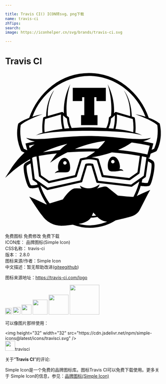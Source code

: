 ```yaml
---

title: Travis CI() ICON转svg、png下载
name: travis-ci
zhTips: 
search: 
image: https://iconhelper.cn/svg/brands/travis-ci.svg

---
```


# Travis CI  <small style="font-size: 60%;font-weight: 100"></small>

<div id="svg" class="svg-wrap">
<svg role="img" viewBox="0 0 24 24" xmlns="http://www.w3.org/2000/svg"><title>Travis CI icon</title><path d="M20.07 9.29v-.02c.01-.04.14-.95-.08-2.24a.16.16 0 0 0-.11-.13l-.35-.1c-.08-2.71-1.2-4-1.23-4.03 1 1.6.99 3.51.97 3.96L17.1 6.1h-.04a.2.2 0 0 0-.04 0h-.03l-.01.01-.03.02-.01.01-.15.14a8.99 8.99 0 0 0-1-4.47c.03.06.8 2.33.53 4.87a3.7 3.7 0 0 1-.26.2.17.17 0 0 0-.07.13 3.9 3.9 0 0 1-.4 1.55 39.29 39.29 0 0 0-5.35 0l-.01-.04a3.88 3.88 0 0 1-.38-1.5c0-.06-.02-.1-.07-.14a3.92 3.92 0 0 1-.27-.2c-.26-2.54.51-4.81.53-4.87a9 9 0 0 0-.99 4.47l-.15-.14-.01-.01-.03-.02-.03-.01h-.04-.04l-2.18.62a7.45 7.45 0 0 1 .97-3.96c-.03.04-1.15 1.32-1.23 4.03l-.35.1a.16.16 0 0 0-.11.13c-.22 1.3-.1 2.2-.09 2.24v.02l-.08.02a5 5 0 0 0-.96.4c.16-.06.32-.1.5-.15a16.12 16.12 0 0 1 2.55-.38l1.02-.08c1.38-.08 2.75-.1 4.13-.1a67.74 67.74 0 0 1 5.16.18 21.88 21.88 0 0 1 2.55.38c.17.04.33.09.5.15a4.9 4.9 0 0 0-.97-.4l-.09-.02zM8.76 8.7a22.58 22.58 0 0 0-2.68.5c-.02-.15-.1-.94.07-2.02l2.46-.7a7.31 7.31 0 0 0 .22 2.22h-.07zm.37-.04v-.08a7 7 0 0 1-.2-1.96c.16.15.38.34.6.5.02.22.08.87.37 1.47l-.77.07zm7.58-.08v.08a29.2 29.2 0 0 0-.77-.07c.3-.6.35-1.25.37-1.48.22-.15.44-.34.6-.5.02.44 0 1.23-.2 1.97zm3.05.62a16.19 16.19 0 0 0-2.67-.5H17l.02-.03a7.2 7.2 0 0 0 .2-2.19l2.46.7a8.1 8.1 0 0 1 .07 2.02zm-2.96 6.04c.7-.02 1.07-.23 1.42-.06 0-.02-.11-.35-.6-.29a1 1 0 0 0 .07-.5c-.07-.81-.53-1.45-1.05-1.44-.51.02-.84.7-.82 1.5.03.81.47.8.98.79zm-.2-1.77a.26.26 0 1 1 0 .53.26.26 0 0 1 0-.53zm-7.84 1.91h.32c.52 0 .94.04.94-.77-.01-.8-.37-1.46-.88-1.46-.52 0-1.02.67-.99 1.48.01.21.04.36.1.47-.46.12-.58.4-.59.41.28-.15.6-.13 1.1-.13zm.45-1.72a.26.26 0 0 1 .01.53.26.26 0 1 1-.01-.53zm14.73-5.2a4.57 4.57 0 0 0-.04-.26l-.06-.27-.02-.06-.05-.04a4.68 4.68 0 0 0-.87-.53c-.25-.11-.5-.22-.76-.31a10.8 10.8 0 0 0-3.56-4.96 9.3 9.3 0 0 0-11.33 0A10.83 10.83 0 0 0 3.7 7l-.75.31c-.3.15-.6.31-.88.53l-.05.04-.02.06a3.02 3.02 0 0 0-.1.53 6.1 6.1 0 0 0-.02 1.57 6.71 6.71 0 0 0 .47 1.78l.06.13.04.06.04.07.03.05.06.03a4 4 0 0 0 .16.08l.16.07.08.04c-.7.65-1.47 1.5-2.14 2.55L0 16.21l1.18-1.03c.02-.02 1-.87 2.66-1.84l.02.19c-.1.05-.63.32-.78.45-.26.21-.27.54-.2 1.16.03.31.15.92.31 1.48.28.97.48 1.14.65 1.18.08.02.19.03.3.03.32 0 .72-.07.99-.14.3.96.75 1.83 1.28 2.6-.03 0-.05 0-.08.02l-1.82-.85-.8-.35.47.73c.04.05.84 1.3 1.5 2.15a3.6 3.6 0 0 0 3.05 1.6c.2 0 .4 0 .6-.03l1.1-.13a7.46 7.46 0 0 0 6.6-.67c.66-.15 1.4-.33 1.76-.43l.2-.05c.51-.12 1.36-.32 1.81-1.22l1.2-2.33.36-.65-.68.3c-.04.01-.9.39-1.34.62-.02 0-.03.02-.05.03.36-.74.54-1.33.6-1.56.26.06.63.05.9.05.13 0 .27-.02.36-.04.17-.05.31-.17.57-1.16.15-.58.26-1.21.28-1.53.06-.64.04-.97-.21-1.19-.13-.1-.5-.3-.7-.4l.01-.07.15.03.18-.65a7.02 7.02 0 0 1 .51-.21l.16-.07.16-.08.06-.03.03-.05.05-.07.03-.06.06-.13a4.09 4.09 0 0 0 .28-.75 6.24 6.24 0 0 0 .17-2.6zM3.68 11.27a27 27 0 0 1 .85-.17c-.26.17-.5.36-.75.55l-.1-.38zm5.9-.28c-.36.25-.76.57-1.15.96-.87.09-1.73.2-2.59.34 1.1-.51 2.37-.98 3.74-1.3zm-1.61 1.46c-.13.15-.24.3-.36.47l-.68.97 1-.66s.64-.43 1.67-.93a46 46 0 0 1 4.26-.12c-.2.16-.41.32-.63.45l-.73.44c-.46.06-.86.17-.88.18a.1.1 0 0 0-.04.01.17.17 0 0 0-.07.1l-.75 2.45-3.98.89-1.26-.88-.36-2.96c.71-.13 1.66-.28 2.8-.4zm5.4.6c.07-.01 1.45-.18 3.08-.74 1.82.14 3.3.36 4.31.54l-.36 2.52-1.26.88-3.98-.45-.74-2.44a.16.16 0 0 0-.11-.11c-.03-.01-.52-.15-1.04-.2h.1zm1.92-2.34c-.23.3-.55.67-.94 1.03a46.5 46.5 0 0 0-3.59.04 17.64 17.64 0 0 1 4.65-1.23l-.12.16zM3.97 17.36c-.2-.2-.56-1.55-.64-2.27-.06-.58-.02-.71.04-.76.07-.06.33-.2.55-.33l.3 2.46c0 .04.03.09.07.11l.62.44.08.25c-.26.07-.78.15-1.02.1zm10.04 4.66l-.38.05h-.27l.23-.51.43.46zm-.71 1.5a5.95 5.95 0 0 1-1.98-.22l.14-.02c.06 0 1.23-.16 1.76-.94h.18l.25-.01c.2-.02.39-.05.58-.09l.06.06c.4.4.9.62 1.43.66-.77.31-1.6.5-2.42.55zm7.29-6.38c-.23.75-.5 1.4-.81 2h-.22c-.24 0-.48-.02-.75-.04l-1.43-.15-1.46-1.16-.06-.05a.6.6 0 0 0-.45-.18c-.2 0-.51.08-1.26.3.39-.29.4-.66.4-.66s-.56.51-1.44.62c-.89.12-1.58-.42-1.58-.42.03.09.07.3.27.48a6.6 6.6 0 0 0-1.05-.04c-.54.03-1.3.86-1.85 1.69l-2.04.62c-.9-1.23-1.34-2.5-1.38-2.63l-.05-.15.23.16.56.4.2.13c.02.02.05.03.09.03h.04l5.2-1.17c.07 0 .11-.05.13-.1l.74-2.46a2.45 2.45 0 0 1 .68 0l.76 2.53c.02.06.08.1.15.11l.35.04 4.89.56c.04 0 .08 0 .12-.03l.49-.34.45-.32.17-.12-.09.35zm-1.16.12l-5.08-.58-.76-2.51a.17.17 0 0 0-.13-.12 3.34 3.34 0 0 0-.5-.05c-.14 0-.3.02-.5.05a.17.17 0 0 0-.12.12l-.75 2.45-5.04 1.12-2-1.4-.4-3.18.26-.15.42-.08.37 3c0 .05.03.1.07.12l1.38.96c.02.02.06.03.09.03h.04l4.15-.92.04-.02a.16.16 0 0 0 .08-.1l.75-2.46c.2-.05.7-.17 1.16-.17.45 0 .96.12 1.17.17l.74 2.46c.02.07.08.11.14.12l4.15.47c.04 0 .08 0 .12-.03l1.37-.96a.17.17 0 0 0 .07-.11l.37-2.58.69.15-.41 2.84-1.95 1.36zm3.07-3.3c.06.05.1.18.05.79a6.93 6.93 0 0 1-.57 2.25c-.21.04-.66 0-.93-.07l.1-.47.47-.33a.16.16 0 0 0 .07-.11l.34-2.34.47.28zm-.57-1.33c-.73-.16-2.33-.48-4.52-.7.72-.3 1.45-.68 2.1-1.15 1.3.18 2.26.38 2.78.5l-.36 1.35zm1.53-2.66a7.05 7.05 0 0 1-.43 1.63l-.05.1-.02.04-.07.04-.15.06-.15.07.26-.97a25.1 25.1 0 0 0-1.59-.34l.1-.02a4.3 4.3 0 0 0 .86-.32.9.9 0 0 0 .24-.19c-.96.32-2.96.17-4.73 0a48.05 48.05 0 0 0-4.87-.29c-1.64 0-3.26.12-4.88.28-1.77.19-3.76.33-4.73.01.07.08.16.14.25.19l.27.14a4.47 4.47 0 0 0 .8.23c-.87.16-1.38.3-1.44.31l.27 1.02-.02.02-.28-.13-.15-.07-.07-.04-.02-.04-.05-.1a5.3 5.3 0 0 1-.43-1.63 7.16 7.16 0 0 1 .01-1.87c.22-.18.46-.34.71-.5a16.84 16.84 0 0 1 2.21-1l.47-.16a10.27 10.27 0 0 0-1.58.38A9.47 9.47 0 0 1 12.92.55c3.8 0 7.27 2.47 8.72 6.27a12.29 12.29 0 0 0-1.57-.38 22.77 22.77 0 0 1 1.81.73c.29.13.58.28.85.44.26.14.5.3.72.49l.03.17.02.24a7.2 7.2 0 0 1-.04 1.46zm-11.6-5.55h-1.44V2.38h5.1v2.04h-1.45v-.6h-.33v2.76h.5v1.54H11.7V6.58h.5V3.82h-.33v.6z"/></svg>
</div>
<detail full-name='travis-ci'></detail>

<div class="detail-page">
<p>
<span><span class="badge-success badge">免费图标</span> <span class="badge-success badge">免费修改</span>  <span class="badge-success badge">免费下载</span> </span>
<br/>
<span>
ICON库：
<span class="badge-secondary badge">品牌图标(Simple Icon)</span> 
</span>
<br/>
<span>
CSS名称：
<span class="badge-secondary badge">travis-ci</span> 
</span>

<br/>
<span>
版本：
<span class="badge-secondary badge">2.8.0</span> 
</span>
<br/>
<span>图标来源/作者：<span class="badge-light badge">Simple Icon</span></span> 
<br/>
<span class="zh-detail">中文描述：暂无<span class="help-link"><span>帮助改进</span>(<a href="https://gitee.com/liuwave/icon-helper/edit/master/json/brands/travis-ci.json" target="_blank" rel="noopener noreferrer">gitee</a><a href="https://github.com/liuwave/icon-helper/edit/master/json/brands/travis-ci.json" target="_blank" rel="noopener noreferrer">github</a></span>)</span><br/>
</p>
</div><div class="description description alert alert-light"><p>图标来源地址：<a href="https://travis-ci.com/logo" target="_blank" rel="noopener noreferrer">https://travis-ci.com/logo</a></p></div>
<div class="alert alert-dark">
<img height="21" width="21" src="https://cdn.jsdelivr.net/npm/simple-icons@latest/icons/travisci.svg" />
<img height="24" width="24" src="https://cdn.jsdelivr.net/npm/simple-icons@latest/icons/travisci.svg" />
<img height="32" width="32" src="https://cdn.jsdelivr.net/npm/simple-icons@latest/icons/travisci.svg" />
<img height="48" width="48" src="https://cdn.jsdelivr.net/npm/simple-icons@latest/icons/travisci.svg" />
<img height="64" width="64" src="https://cdn.jsdelivr.net/npm/simple-icons@latest/icons/travisci.svg" />
<img height="96" width="96" src="https://cdn.jsdelivr.net/npm/simple-icons@latest/icons/travisci.svg" />

</div>
<div>
  <p>可以像图片那样使用：    
  </p>
  <div class="alert alert-primary" style="font-size: 14px">
    &lt;img height="32" width="32" src="https://cdn.jsdelivr.net/npm/simple-icons@latest/icons/travisci.svg" /&gt;
    <copy-btn content='<img height="32" width="32" src="https://cdn.jsdelivr.net/npm/simple-icons@latest/icons/travisci.svg" />'></copy-btn>
  </div>
  <div class="alert alert-secondary">
    <img height="32" width="32" src="https://cdn.jsdelivr.net/npm/simple-icons@latest/icons/travisci.svg" />travisci
    <copy-btn content="travisci" btn-title="复制图标名称"></copy-btn>
  </div>
</div>
<div class="icon-detail__container">
<p>关于“<b>Travis CI</b>”的评论:</p>
</div>
<Vssue title="关于“Travis CI”的评论" />
<div><p>Simple Icon是一个免费的品牌图标库。图标Travis CI可以免费下载使用。更多关于  Simple Icon的信息，参见：<a target="_blank" href="https://iconhelper.cn/brands.html">品牌图标(Simple Icon)</a>
</p></div>
